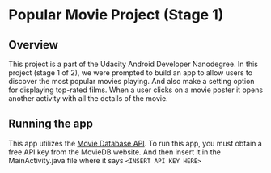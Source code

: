 # Popular Movie Project (Stage 1)

## Overview
This project is a part of the Udacity Android Developer Nanodegree.
In this project (stage 1 of 2), we were prompted to build an app to allow users to discover the most popular movies playing. 
And also make a setting option for displaying top-rated films.
When a user clicks on a movie poster it opens another activity with all the details of the movie.
    
## Running the app
This app utilizes the [Movie Database API](https://developers.themoviedb.org/). 
To run this app, you must obtain a free API key from the MovieDB website.
And then insert it in the MainActivity.java file where it says `<INSERT API KEY HERE>` 
